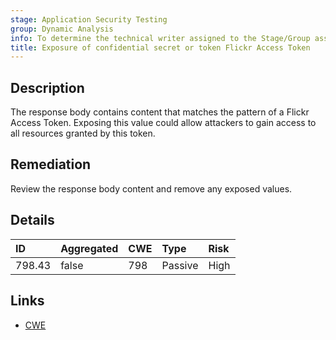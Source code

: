 ```yaml
---
stage: Application Security Testing
group: Dynamic Analysis
info: To determine the technical writer assigned to the Stage/Group associated with this page, see https://handbook.gitlab.com/handbook/product/ux/technical-writing/#assignments
title: Exposure of confidential secret or token Flickr Access Token
---
```


## Description

The response body contains content that matches the pattern of a Flickr Access Token.
Exposing this value could allow attackers to gain access to all resources granted by this token.

## Remediation

Review the response body content and remove any exposed values.

## Details

| ID | Aggregated | CWE | Type | Risk |
|:---|:-----------|:----|:-----|:-----|
| 798.43 | false | 798 | Passive | High |

## Links

- [CWE](https://cwe.mitre.org/data/definitions/798.html)
